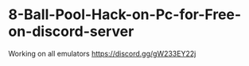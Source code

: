 # 8-Ball-Pool-Hack-on-Pc-for-Free-on-discord-server
Working on all emulators https://discord.gg/gW233EY22j
